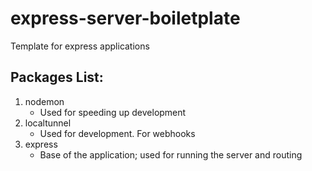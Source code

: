 # express-server-boiletplate
Template for express applications

## Packages List:
1. nodemon
	* Used for speeding up development
2. localtunnel
	* Used for development. For webhooks
3. express
	* Base of the application; used for running the server and routing